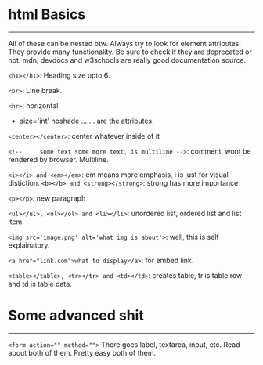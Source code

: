 # html Basics
___
  
All of these can be nested btw.
Always try to look for element attributes.
They provide many functionality.
Be sure to check if they are deprecated or not.
mdn, devdocs and w3schools are really good documentation source.

`<h1></h1>`: Heading size upto 6.

`<br>`: Line break.

`<hr>`: horizontal
- size='int' noshade    ....... are the attributes.

``<center></center>``: center whatever inside of it

`<!--     some text
some more text, is multiline -->`: comment, wont be rendered by browser. Multiline.

`<i></i> and <em></em>`: em means more emphasis, i is just for visual distiction.
``<b></b> and <strong></strong>``: strong has more importance

`<p></p>`: new paragraph

`<ul></ul>, <ol></ol> and <li></li>`: unordered list, ordered list and list item.

`<img src='image.png' alt='what img is about'>`: well, this is self explainatory.

`<a href="link.com">what to display</a>`: for embed link.

`<table></table>, <tr></tr> and <td></td>`: creates table, tr is table row and td is table data.


# Some advanced shit
___
`<form action="" method="">`
There goes label, textarea, input, etc. Read about both of them. Pretty easy both of them.
